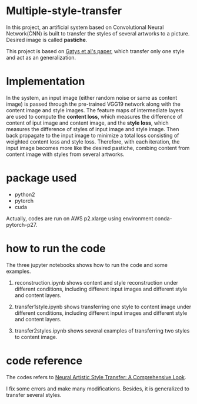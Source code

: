 # Multiple-style-transfer

In this project, an artificial system based on Convolutional Neural Network(CNN) is built to transfer the styles of several artworks to a picture. Desired image is called **pastiche**.

This project is based on [Gatys et al's paper](https://arxiv.org/abs/1508.06576), which transfer only one style and act as an generalization.

# Implementation
In the system, an input image (either random noise or same as content image) is passed through the pre-trained VGG19 network along with the content image and style images. The feature maps of intermediate layers are used to compute the **content loss**, which measures the difference of content of iput image and content image, and the **style loss**, which measures the difference of styles of input image and style image. Then back propagate to the input image to minimize a total loss consisting of weighted content loss and style loss. Therefore, with each iteration, the input image becomes 
more like the desired pastiche, combing content from content image with styles from several artworks. 



# package used 
- python2
- pytorch
- cuda

Actually, codes are run on AWS p2.xlarge using environment conda-pytorch-p27.

# how to run the code
The three jupyter notebooks shows how to run the code and some examples. 

1. reconstruction.ipynb shows content and style reconstruction under different conditions, including different 
input images and different style and content layers.

2. transfer1style.ipynb shows transferring one style to content image under different conditions, including different 
input images and different style and content layers.

3. transfer2styles.ipynb shows several examples of transferring two styles to content image.

# code reference
The codes refers to [Neural Artistic Style Transfer: A Comprehensive Look](https://medium.com/artists-and-machine-intelligence/neural-artistic-style-transfer-a-comprehensive-look-f54d8649c199). 

I fix some errors and make many modifications. Besides, it is generalized to transfer several styles.

